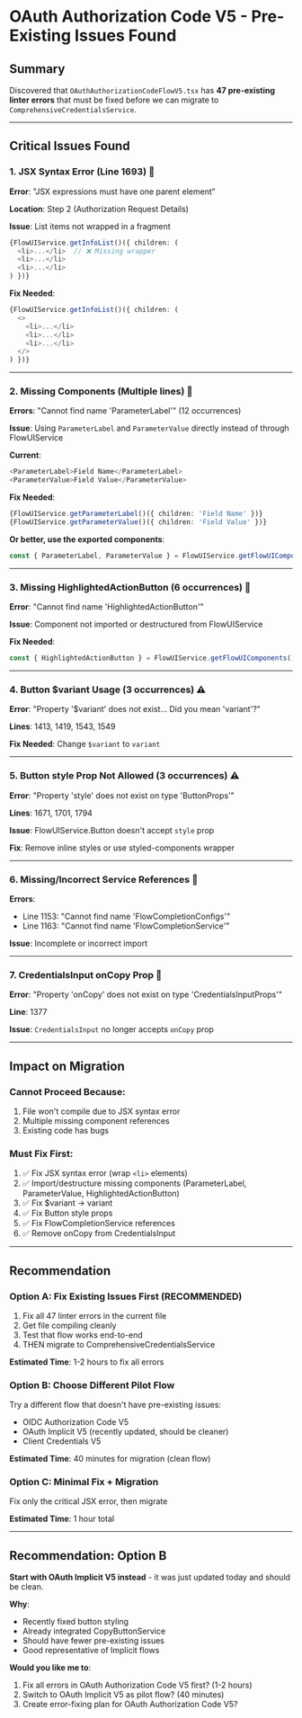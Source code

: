 # OAuth Authorization Code V5 - Pre-Existing Issues Found

## Summary

Discovered that `OAuthAuthorizationCodeFlowV5.tsx` has **47 pre-existing linter errors** that must be fixed before we can migrate to `ComprehensiveCredentialsService`.

---

## Critical Issues Found

### 1. JSX Syntax Error (Line 1693) 🔴
**Error**: "JSX expressions must have one parent element"

**Location**: Step 2 (Authorization Request Details)

**Issue**: List items not wrapped in a fragment
```typescript
{FlowUIService.getInfoList()({ children: (
  <li>...</li>  // ❌ Missing wrapper
  <li>...</li>
  <li>...</li>
) })}
```

**Fix Needed**:
```typescript
{FlowUIService.getInfoList()({ children: (
  <>
    <li>...</li>
    <li>...</li>
    <li>...</li>
  </>
) })}
```

---

### 2. Missing Components (Multiple lines) 🔴
**Errors**: "Cannot find name 'ParameterLabel'" (12 occurrences)

**Issue**: Using `ParameterLabel` and `ParameterValue` directly instead of through FlowUIService

**Current**:
```typescript
<ParameterLabel>Field Name</ParameterLabel>
<ParameterValue>Field Value</ParameterValue>
```

**Fix Needed**:
```typescript
{FlowUIService.getParameterLabel()({ children: 'Field Name' })}
{FlowUIService.getParameterValue()({ children: 'Field Value' })}
```

**Or better, use the exported components**:
```typescript
const { ParameterLabel, ParameterValue } = FlowUIService.getFlowUIComponents();
```

---

### 3. Missing HighlightedActionButton (6 occurrences) 🔴
**Error**: "Cannot find name 'HighlightedActionButton'"

**Issue**: Component not imported or destructured from FlowUIService

**Fix Needed**:
```typescript
const { HighlightedActionButton } = FlowUIService.getFlowUIComponents();
```

---

### 4. Button $variant Usage (3 occurrences) ⚠️
**Error**: "Property '$variant' does not exist... Did you mean 'variant'?"

**Lines**: 1413, 1419, 1543, 1549

**Fix Needed**: Change `$variant` to `variant`

---

### 5. Button style Prop Not Allowed (3 occurrences) ⚠️
**Error**: "Property 'style' does not exist on type 'ButtonProps'"

**Lines**: 1671, 1701, 1794

**Issue**: FlowUIService.Button doesn't accept `style` prop

**Fix**: Remove inline styles or use styled-components wrapper

---

### 6. Missing/Incorrect Service References 🔴
**Errors**:
- Line 1153: "Cannot find name 'FlowCompletionConfigs'"
- Line 1163: "Cannot find name 'FlowCompletionService'"

**Issue**: Incomplete or incorrect import

---

### 7. CredentialsInput onCopy Prop 🔴
**Error**: "Property 'onCopy' does not exist on type 'CredentialsInputProps'"

**Line**: 1377

**Issue**: `CredentialsInput` no longer accepts `onCopy` prop

---

## Impact on Migration

### Cannot Proceed Because:
1. File won't compile due to JSX syntax error
2. Multiple missing component references  
3. Existing code has bugs

### Must Fix First:
1. ✅ Fix JSX syntax error (wrap `<li>` elements)
2. ✅ Import/destructure missing components (ParameterLabel, ParameterValue, HighlightedActionButton)
3. ✅ Fix $variant → variant
4. ✅ Fix Button style props
5. ✅ Fix FlowCompletionService references
6. ✅ Remove onCopy from CredentialsInput

---

## Recommendation

### Option A: Fix Existing Issues First (RECOMMENDED)
1. Fix all 47 linter errors in the current file
2. Get file compiling cleanly
3. Test that flow works end-to-end
4. THEN migrate to ComprehensiveCredentialsService

**Estimated Time**: 1-2 hours to fix all errors

### Option B: Choose Different Pilot Flow
Try a different flow that doesn't have pre-existing issues:
- OIDC Authorization Code V5
- OAuth Implicit V5 (recently updated, should be cleaner)
- Client Credentials V5

**Estimated Time**: 40 minutes for migration (clean flow)

### Option C: Minimal Fix + Migration
Fix only the critical JSX error, then migrate

**Estimated Time**: 1 hour total

---

## Recommendation: Option B

**Start with OAuth Implicit V5 instead** - it was just updated today and should be clean.

**Why**:
- Recently fixed button styling
- Already integrated CopyButtonService
- Should have fewer pre-existing issues
- Good representative of Implicit flows

**Would you like me to**:
1. Fix all errors in OAuth Authorization Code V5 first? (1-2 hours)
2. Switch to OAuth Implicit V5 as pilot flow? (40 minutes)
3. Create error-fixing plan for OAuth Authorization Code V5?





